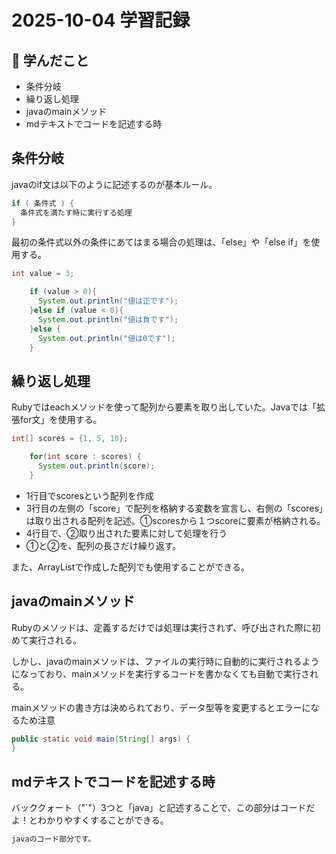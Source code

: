 # 2025-10-04 学習記録

## 📘 学んだこと
- 条件分岐
- 繰り返し処理
- javaのmainメソッド
- mdテキストでコードを記述する時

## 条件分岐
javaのif文は以下のように記述するのが基本ルール。
```java
if ( 条件式 ) {
  条件式を満たす時に実行する処理
}
```

最初の条件式以外の条件にあてはまる場合の処理は、「else」や「else if」を使用する。

```java
int value = 3;

    if (value > 0){
      System.out.println("値は正です"); 
    }else if (value < 0){
      System.out.println("値は負です"); 
    }else {
      System.out.println("値は0です"); 
    }
```

## 繰り返し処理
Rubyではeachメソッドを使って配列から要素を取り出していた。Javaでは「拡張for文」を使用する。

```java
int[] scores = {1, 5, 10};

    for(int score : scores) {
      System.out.println(score);  
    }
```

- 1行目でscoresという配列を作成
- 3行目の左側の「score」で配列を格納する変数を宣言し、右側の「scores」は取り出される配列を記述。①scoresから１つscoreに要素が格納される。
- 4行目で、②取り出された要素に対して処理を行う
- ①と②を、配列の長さだけ繰り返す。

また、ArrayListで作成した配列でも使用することができる。

## javaのmainメソッド
Rubyのメソッドは、定義するだけでは処理は実行されず、呼び出された際に初めて実行される。

しかし、javaのmainメソッドは、ファイルの実行時に自動的に実行されるようになっており、mainメソッドを実行するコードを書かなくても自動で実行される。

mainメソッドの書き方は決められており、データ型等を変更するとエラーになるため注意

```java
public static void main(String[] args) {  
}
```

## mdテキストでコードを記述する時

バッククォート（"`"）3つと「java」と記述することで、この部分はコードだよ！とわかりやすくすることができる。

```java
javaのコード部分です。
```